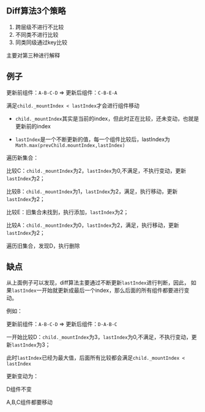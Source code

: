 
## Diff算法3个策略

1. 跨层级不进行不比较
2. 不同类不进行比较
3. 同类同级通过key比较

主要对第三种进行解释

## 例子

更新前组件：`A-B-C-D` => 更新后组件：`C-B-E-A`

满足`child._mountIndex < lastIndex`才会进行组件移动

* `child._mountIndex`其实是当前的index，但此时正在比较，还未变动，也就是更新前的index

* `lastIndex`是一个不断更新的值，每一个组件比较后，lastIndex为`Math.max(prevChild.mountIndex,lastIndex)`

遍历新集合：

比较C：`child._mountIndex`为2，`lastIndex`为0,不满足，不执行变动，更新`lastIndex`为2；

比较B：`child._mountIndex`为1，`lastIndex`为2，满足，执行移动，更新`lastIndex`为2；

比较E：旧集合未找到，执行添加，`lastIndex`为2；

比较A：`child._mountIndex`为0，`lastIndex`为2，满足，执行移动，更新`lastIndex`为2；

遍历旧集合，发现D，执行删除

## 缺点

从上面例子可以发现，diff算法主要通过不断更新`lastIndex`进行判断，因此，
如果`lastIndex`一开始就更新成最后一个index，那么后面的所有组件都要进行变动。

例如：

更新前组件：`A-B-C-D` => 更新后组件：`D-A-B-C`

一开始比较D：`child._mountIndex`为3，`lastIndex`为0,不满足，不执行变动，更新`lastIndex`为3；

此时`lastIndex`已经为最大值，后面所有比较都会满足`child._mountIndex < lastIndex`

更新变动为：

D组件不变

A,B,C组件都要移动

